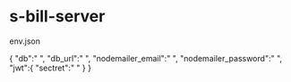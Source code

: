 # s-bill-server
env.json 

{
    "db":" ",
    "db_url":" ",
    "nodemailer_email":" ",
    "nodemailer_password":" ",
    "jwt":{
        "sectret":" "
    }
}
